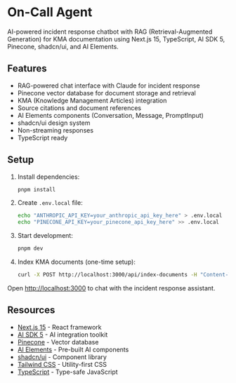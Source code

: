 # On-Call Agent

AI-powered incident response chatbot with RAG (Retrieval-Augmented Generation) for KMA documentation using Next.js 15, TypeScript, AI SDK 5, Pinecone, shadcn/ui, and AI Elements.

## Features

- RAG-powered chat interface with Claude for incident response
- Pinecone vector database for document storage and retrieval
- KMA (Knowledge Management Articles) integration
- Source citations and document references
- AI Elements components (Conversation, Message, PromptInput)
- shadcn/ui design system
- Non-streaming responses
- TypeScript ready

## Setup

1. Install dependencies:
   ```bash
   pnpm install
   ```

2. Create `.env.local` file:
   ```bash
   echo "ANTHROPIC_API_KEY=your_anthropic_api_key_here" > .env.local
   echo "PINECONE_API_KEY=your_pinecone_api_key_here" >> .env.local
   ```

3. Start development:
   ```bash
   pnpm dev
   ```

4. Index KMA documents (one-time setup):
   ```bash
   curl -X POST http://localhost:3000/api/index-documents -H "Content-Type: application/json" -d '{"reindex": true}'
   ```

Open [http://localhost:3000](http://localhost:3000) to chat with the incident response assistant.

## Resources

- [Next.js 15](https://nextjs.org/) - React framework
- [AI SDK 5](https://ai-sdk.dev/) - AI integration toolkit
- [Pinecone](https://www.pinecone.io/) - Vector database
- [AI Elements](https://ai-sdk.dev/elements/overview) - Pre-built AI components
- [shadcn/ui](https://ui.shadcn.com/) - Component library
- [Tailwind CSS](https://tailwindcss.com/) - Utility-first CSS
- [TypeScript](https://www.typescriptlang.org/) - Type-safe JavaScript
